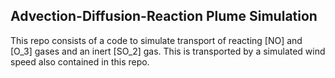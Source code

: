 ## Advection-Diffusion-Reaction Plume Simulation

This repo consists of a code to simulate transport of reacting [NO] and [O_3] gases and
an inert [SO_2] gas. This is transported by a simulated wind speed also contained in this repo.
